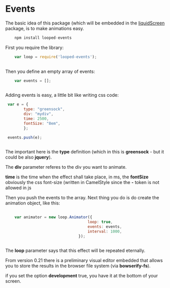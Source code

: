 # Events


The basic idea of this package (which will be embedded in the <a href = "https://github.com/Planeshifter/liquid-screen">liquidScreen</a> package, is to make animations easy.


```javascript
	npm install looped-events
```


First you require the library:

```javascript
	var loop = require('looped-events');
	
``` 

Then you define an empty array of events:  


```javascript
	var events = [];
	
``` 

Adding events is easy, a little bit like writing css code:

```javascript
 var e = {
        type: "greensock",  
        div: "mydiv",
        time: 2500,
        fontSize: "8em",
        }; 

 events.push(e);
	
``` 

The important here is the **type** definition (which in this is **greensock**  - but it could be also **jquery**).

The **div** parameter referes to the div you want to animate.

**time** is the time when the effect shall take place, in ms, the **fontSize** obviously the css font-size (written in CamelStyle since the **-** token is not allowed in js

Then you push the events to the array. Next thing you do is do create the animation object, like this:


```javascript
	
	var animator = new loop.Animator({
							        loop: true,
        							events: events,
        							interval: 1000,	
								});
	
``` 
 
 The **loop** parameter says that this effect will be repeated eternally. 
 
 
 From version 0.21 there is a preliminary visual editor embedded that allows you to store the results in the browser file system (via **bowserify-fs**).
 
 if you set the option **development** true, you have it at the bottom of your screen.
 
